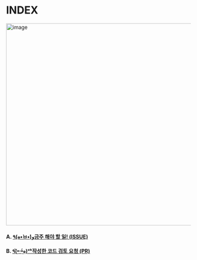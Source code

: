 # INDEX

<img width="551" alt="image" src="https://github.com/T-lab-java-king/tlab-java-core/assets/68278903/78a4f7a7-8eae-4d1c-b612-9d79830be181">




#### A. [٩(๑•̀ㅂ•́)و금주 해야 할 일! (ISSUE)](https://github.com/T-lab-java-king/tlab-java-core/issues)
#### B. [٩(•̤̀ᵕ•̤́๑)ᵒᵏ작성한 코드 검토 요청 (PR)](https://github.com/T-lab-java-king/tlab-java-core/pulls)


